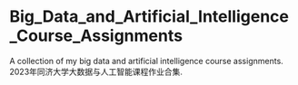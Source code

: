 # Big_Data_and_Artificial_Intelligence_Course_Assignments
A collection of my big data and artificial intelligence course assignments. 2023年同济大学大数据与人工智能课程作业合集.
